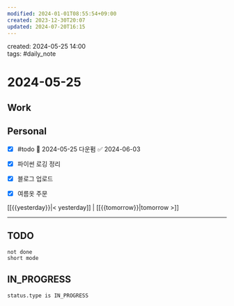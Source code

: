 ```yaml
---
modified: 2024-01-01T08:55:54+09:00
created: 2023-12-30T20:07
updated: 2024-07-20T16:15
---
```

created: 2024-05-25 14:00  
tags: #daily_note  
  
# 2024-05-25  

## Work

## Personal

- [x] #todo 📅 2024-05-25 다운펌 ✅ 2024-06-03
- [x] 파이썬 로깅 정리
- [x] 블로그 업로드
- [x] 여름옷 주문
  
  
[[{{yesterday}}|< yesterday]] | [[{{tomorrow}}|tomorrow >]]  
  
---  


## TODO
```tasks  
not done  
short mode  
```

## IN_PROGRESS
```tasks  
status.type is IN_PROGRESS
```

